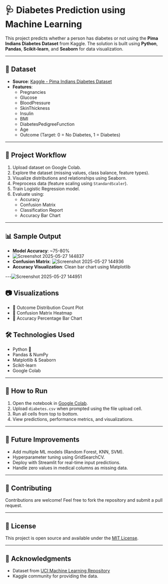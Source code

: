 # 🩺 Diabetes Prediction using Machine Learning

This project predicts whether a person has diabetes or not using the **Pima Indians Diabetes Dataset** from Kaggle. The solution is built using **Python**, **Pandas**, **Scikit-learn**, and **Seaborn** for data visualization.

---

## 📁 Dataset

- **Source**: [Kaggle - Pima Indians Diabetes Dataset](https://www.kaggle.com/datasets/uciml/pima-indians-diabetes-database)
- **Features**:
  - Pregnancies
  - Glucose
  - BloodPressure
  - SkinThickness
  - Insulin
  - BMI
  - DiabetesPedigreeFunction
  - Age
  - Outcome (Target: 0 = No Diabetes, 1 = Diabetes)

---

## 🚀 Project Workflow

1. Upload dataset on Google Colab.
2. Explore the dataset (missing values, class balance, feature types).
3. Visualize distributions and relationships using Seaborn.
4. Preprocess data (feature scaling using `StandardScaler`).
5. Train Logistic Regression model.
6. Evaluate using:
   - Accuracy
   - Confusion Matrix
   - Classification Report
   - Accuracy Bar Chart

---

## 📊 Sample Output

- **Model Accuracy**: ~75-80%
- ![Screenshot 2025-05-27 144837](https://github.com/user-attachments/assets/632ca188-0466-4665-b330-a4dacc3eb0f2)
- **Confusion Matrix**:
![Screenshot 2025-05-27 144936](https://github.com/user-attachments/assets/242b2841-e1bd-4bc1-8f0c-f0addd3576ad)
- **Accuracy Visualization**: Clean bar chart using Matplotlib

---![Screenshot 2025-05-27 144951](https://github.com/user-attachments/assets/37eb97e2-8ec8-4586-ad22-699bf3ecc83f)


## 📷 Visualizations

- 📌 Outcome Distribution Count Plot
- 📌 Confusion Matrix Heatmap
- 📌 Accuracy Percentage Bar Chart

## 🛠️ Technologies Used

- Python 🐍
- Pandas & NumPy
- Matplotlib & Seaborn
- Scikit-learn
- Google Colab

---

## 🧪 How to Run

1. Open the notebook in [Google Colab](https://colab.research.google.com/).
2. Upload `diabetes.csv` when prompted using the file upload cell.
3. Run all cells from top to bottom.
4. View predictions, performance metrics, and visualizations.

---

## 📎 Future Improvements

- Add multiple ML models (Random Forest, KNN, SVM).
- Hyperparameter tuning using GridSearchCV.
- Deploy with Streamlit for real-time input predictions.
- Handle zero values in medical columns as missing data.

---

## 🤝 Contributing

Contributions are welcome! Feel free to fork the repository and submit a pull request.

---

## 📄 License

This project is open source and available under the [MIT License](LICENSE).

---

## 🙌 Acknowledgments

- Dataset from [UCI Machine Learning Repository](https://archive.ics.uci.edu/ml/datasets/pima+indians+diabetes)
- Kaggle community for providing the data.

